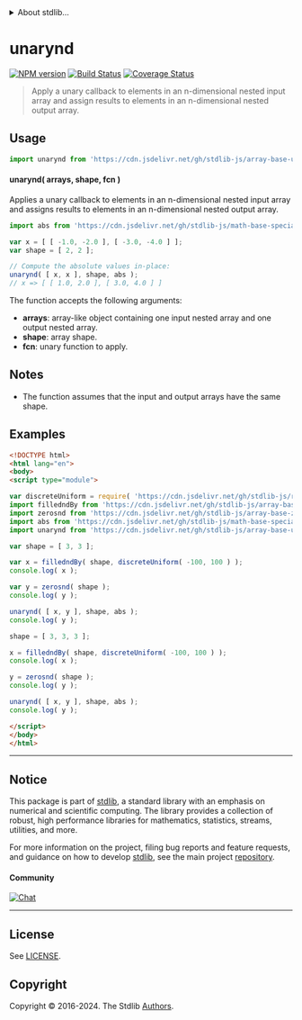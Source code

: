 <!--

@license Apache-2.0

Copyright (c) 2023 The Stdlib Authors.

Licensed under the Apache License, Version 2.0 (the "License");
you may not use this file except in compliance with the License.
You may obtain a copy of the License at

   http://www.apache.org/licenses/LICENSE-2.0

Unless required by applicable law or agreed to in writing, software
distributed under the License is distributed on an "AS IS" BASIS,
WITHOUT WARRANTIES OR CONDITIONS OF ANY KIND, either express or implied.
See the License for the specific language governing permissions and
limitations under the License.

-->


<details>
  <summary>
    About stdlib...
  </summary>
  <p>We believe in a future in which the web is a preferred environment for numerical computation. To help realize this future, we've built stdlib. stdlib is a standard library, with an emphasis on numerical and scientific computation, written in JavaScript (and C) for execution in browsers and in Node.js.</p>
  <p>The library is fully decomposable, being architected in such a way that you can swap out and mix and match APIs and functionality to cater to your exact preferences and use cases.</p>
  <p>When you use stdlib, you can be absolutely certain that you are using the most thorough, rigorous, well-written, studied, documented, tested, measured, and high-quality code out there.</p>
  <p>To join us in bringing numerical computing to the web, get started by checking us out on <a href="https://github.com/stdlib-js/stdlib">GitHub</a>, and please consider <a href="https://opencollective.com/stdlib">financially supporting stdlib</a>. We greatly appreciate your continued support!</p>
</details>

# unarynd

[![NPM version][npm-image]][npm-url] [![Build Status][test-image]][test-url] [![Coverage Status][coverage-image]][coverage-url] <!-- [![dependencies][dependencies-image]][dependencies-url] -->

> Apply a unary callback to elements in an n-dimensional nested input array and assign results to elements in an n-dimensional nested output array.

<section class="intro">

</section>

<!-- /.intro -->



<section class="usage">

## Usage

```javascript
import unarynd from 'https://cdn.jsdelivr.net/gh/stdlib-js/array-base-unarynd@v0.2.2-esm/index.mjs';
```

#### unarynd( arrays, shape, fcn )

Applies a unary callback to elements in an n-dimensional nested input array and assigns results to elements in an n-dimensional nested output array.

```javascript
import abs from 'https://cdn.jsdelivr.net/gh/stdlib-js/math-base-special-abs@esm/index.mjs';

var x = [ [ -1.0, -2.0 ], [ -3.0, -4.0 ] ];
var shape = [ 2, 2 ];

// Compute the absolute values in-place:
unarynd( [ x, x ], shape, abs );
// x => [ [ 1.0, 2.0 ], [ 3.0, 4.0 ] ]
```

The function accepts the following arguments:

-   **arrays**: array-like object containing one input nested array and one output nested array.
-   **shape**: array shape.
-   **fcn**: unary function to apply.

</section>

<!-- /.usage -->

<section class="notes">

## Notes

-   The function assumes that the input and output arrays have the same shape.

</section>

<!-- /.notes -->

<section class="examples">

## Examples

<!-- eslint no-undef: "error" -->

```html
<!DOCTYPE html>
<html lang="en">
<body>
<script type="module">

var discreteUniform = require( 'https://cdn.jsdelivr.net/gh/stdlib-js/random-base-discrete-uniform' ).factory;
import filledndBy from 'https://cdn.jsdelivr.net/gh/stdlib-js/array-base-fillednd-by@esm/index.mjs';
import zerosnd from 'https://cdn.jsdelivr.net/gh/stdlib-js/array-base-zerosnd@esm/index.mjs';
import abs from 'https://cdn.jsdelivr.net/gh/stdlib-js/math-base-special-abs@esm/index.mjs';
import unarynd from 'https://cdn.jsdelivr.net/gh/stdlib-js/array-base-unarynd@v0.2.2-esm/index.mjs';

var shape = [ 3, 3 ];

var x = filledndBy( shape, discreteUniform( -100, 100 ) );
console.log( x );

var y = zerosnd( shape );
console.log( y );

unarynd( [ x, y ], shape, abs );
console.log( y );

shape = [ 3, 3, 3 ];

x = filledndBy( shape, discreteUniform( -100, 100 ) );
console.log( x );

y = zerosnd( shape );
console.log( y );

unarynd( [ x, y ], shape, abs );
console.log( y );

</script>
</body>
</html>
```

</section>

<!-- /.examples -->

<!-- Section for related `stdlib` packages. Do not manually edit this section, as it is automatically populated. -->

<section class="related">

</section>

<!-- /.related -->

<!-- Section for all links. Make sure to keep an empty line after the `section` element and another before the `/section` close. -->


<section class="main-repo" >

* * *

## Notice

This package is part of [stdlib][stdlib], a standard library with an emphasis on numerical and scientific computing. The library provides a collection of robust, high performance libraries for mathematics, statistics, streams, utilities, and more.

For more information on the project, filing bug reports and feature requests, and guidance on how to develop [stdlib][stdlib], see the main project [repository][stdlib].

#### Community

[![Chat][chat-image]][chat-url]

---

## License

See [LICENSE][stdlib-license].


## Copyright

Copyright &copy; 2016-2024. The Stdlib [Authors][stdlib-authors].

</section>

<!-- /.stdlib -->

<!-- Section for all links. Make sure to keep an empty line after the `section` element and another before the `/section` close. -->

<section class="links">

[npm-image]: http://img.shields.io/npm/v/@stdlib/array-base-unarynd.svg
[npm-url]: https://npmjs.org/package/@stdlib/array-base-unarynd

[test-image]: https://github.com/stdlib-js/array-base-unarynd/actions/workflows/test.yml/badge.svg?branch=v0.2.2
[test-url]: https://github.com/stdlib-js/array-base-unarynd/actions/workflows/test.yml?query=branch:v0.2.2

[coverage-image]: https://img.shields.io/codecov/c/github/stdlib-js/array-base-unarynd/main.svg
[coverage-url]: https://codecov.io/github/stdlib-js/array-base-unarynd?branch=main

<!--

[dependencies-image]: https://img.shields.io/david/stdlib-js/array-base-unarynd.svg
[dependencies-url]: https://david-dm.org/stdlib-js/array-base-unarynd/main

-->

[chat-image]: https://img.shields.io/gitter/room/stdlib-js/stdlib.svg
[chat-url]: https://app.gitter.im/#/room/#stdlib-js_stdlib:gitter.im

[stdlib]: https://github.com/stdlib-js/stdlib

[stdlib-authors]: https://github.com/stdlib-js/stdlib/graphs/contributors

[umd]: https://github.com/umdjs/umd
[es-module]: https://developer.mozilla.org/en-US/docs/Web/JavaScript/Guide/Modules

[deno-url]: https://github.com/stdlib-js/array-base-unarynd/tree/deno
[deno-readme]: https://github.com/stdlib-js/array-base-unarynd/blob/deno/README.md
[umd-url]: https://github.com/stdlib-js/array-base-unarynd/tree/umd
[umd-readme]: https://github.com/stdlib-js/array-base-unarynd/blob/umd/README.md
[esm-url]: https://github.com/stdlib-js/array-base-unarynd/tree/esm
[esm-readme]: https://github.com/stdlib-js/array-base-unarynd/blob/esm/README.md
[branches-url]: https://github.com/stdlib-js/array-base-unarynd/blob/main/branches.md

[stdlib-license]: https://raw.githubusercontent.com/stdlib-js/array-base-unarynd/main/LICENSE

</section>

<!-- /.links -->

